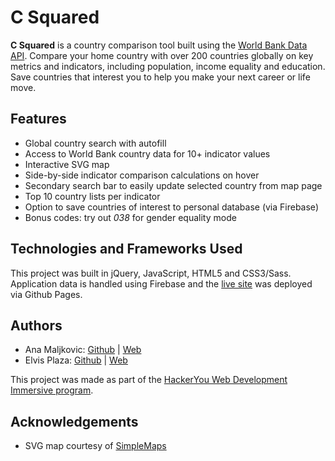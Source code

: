 # C Squared
**C Squared** is a country comparison tool built using the [World Bank Data API](https://datahelpdesk.worldbank.org/knowledgebase/articles/889386-developer-information-overview). Compare your home country with over 200 countries globally on key metrics and indicators, including population, income equality and education. Save countries that interest you to help you make your next career or life move.
<!-- ## Features
## How to Use
## Methodology
- Link to a Medium post -->

## Features
* Global country search with autofill
* Access to World Bank country data for 10+ indicator values
* Interactive SVG map
* Side-by-side indicator comparison calculations on hover 
* Secondary search bar to easily update selected country from map page
* Top 10 country lists per indicator
* Option to save countries of interest to personal database (via Firebase)
* Bonus codes: try out _038_ for gender equality mode

## Technologies and Frameworks Used
This project was built in jQuery, JavaScript, HTML5 and CSS3/Sass. Application data is handled using Firebase and the [live site](https://anamaljkovic.com/c-squared/) was deployed via Github Pages.

## Authors
* Ana Maljkovic: [Github](https://github.com/anamaljkovic) | [Web](https://anamaljkovic.com)
* Elvis Plaza: [Github](https://github.com/elvisplaza) | [Web](http://elvisplaza.com/)

This project was made as part of the [HackerYou Web Development Immersive program](https://hackeryou.com/courses/bootcamp).

## Acknowledgements
* SVG map courtesy of [SimpleMaps](https://simplemaps.com/resources/svg-world)
